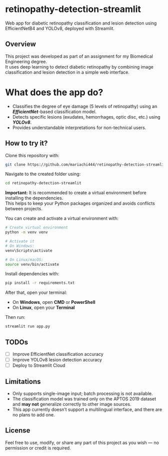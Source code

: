 # retinopathy-detection-streamlit
Web app for diabetic retinopathy classification and lesion detection using EfficientNetB4 and YOLOv8, deployed with Streamlit.



## Overview

This project was developed as part of an assignment for my Biomedical Engineering degree.  
It uses deep learning to detect diabetic retinopathy by combining image classification and lesion detection in a simple web interface.

# What does the app do?
  - Classifies the degree of eye damage (5 levels of retinopathy) using an _**EfficientNet**_-based classification model.
  - Detects specific lesions (exudates, hemorrhages, optic disc, etc.) using _**YOLOv8**_.
  - Provides understandable interpretations for non-technical users.

## How to try it?

Clone this repository with:
```bash
git clone https://github.com/mariachi444/retinopathy-detection-streamlit.git
```

Navigate to the created folder using:
```bash
cd retinopathy-detection-streamlit
```

**Important:** It is recommended to create a virtual environment before installing the dependencies.  
This helps to keep your Python packages organized and avoids conflicts between projects.

You can create and activate a virtual environment with:

```bash
# Create virtual environment
python -m venv venv

# Activate it
# On Windows:
venv\Scripts\activate

# On Linux/macOS:
source venv/bin/activate
```


Install dependencies with:

```bash
pip install -r requirements.txt
```

After that, open your terminal:
- On **Windows**, open **CMD** or **PowerShell**
- On **Linux**, open your **Terminal**

Then run:

```bash
streamlit run app.py
```



## TODOs
- [ ] Improve EfficientNet classification accuracy
- [ ] Improve YOLOv8 lesion detection accuracy  
- [ ] Deploy to Streamlit Cloud

## Limitations

- Only supports single-image input; batch processing is not available.
- The classification model was trained only on the APTOS 2019 dataset and **may not** generalize correctly to other image sources.
- This app currently doesn’t support a multilingual interface, and there are no plans to add one.





## License

Feel free to use, modify, or share any part of this project as you wish — no permission or credit is required.

